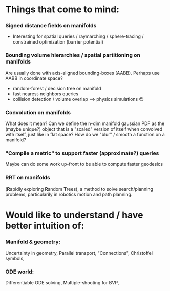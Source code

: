 # Things that come to mind:

### Signed distance fields on manifolds
 - Interesting for spatial queries / raymarching / sphere-tracing / constrained optimization (barrier potential)

### Bounding volume hierarchies / spatial partitioning on manifolds
Are usually done with axis-aligned bounding-boxes (AABB). Perhaps use AABB in coordinate space?
 - random-forest / decision tree on manifold
 - fast nearest-neighbors queries
 - collision detection / volume overlap $\implies$ physics simulations 😍

### Convolution on manifolds
What does it mean? Can we define the n-dim manifold gaussian PDF as the (maybe unique?) object that is a "scaled" version of itself when convolved with itself, just like in flat space? How do we "blur" / smooth a function on a manifold?

### "Compile a metric" to support faster (approximate?) queries
Maybe can do some work up-front to be able to compute faster geodesics

### RRT on manifolds
(**R**apidly exploring **R**andom **T**rees), a method to solve search/planning problems, particularily in robotics motion and path planning.

# Would like to understand / have better intuition of:

### Manifold & geometry:
Uncertainty in geometry, Parallel transport, "Connections", Christoffel symbols, 

### ODE world:
Differentiable ODE solving, Multiple-shooting for BVP, 